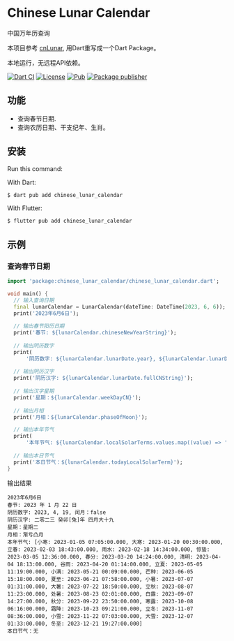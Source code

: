 # Chinese Lunar Calendar

中国万年历查询

本项目参考 [cnLunar](https://github.com/OPN48/cnlunar/tree/master), 用Dart重写成一个Dart Package。

本地运行，无远程API依赖。

[![Dart CI](https://github.com/m11v/chinese_lunar_calendar/actions/workflows/main.yml/badge.svg?branch=main)](https://github.com/m11v/chinese_lunar_calendar)
[![License](https://img.shields.io/github/license/m11v/chinese_lunar_calendar)](https://github.com/m11v/chinese_lunar_calendar/blob/main/LICENSE)
[![Pub](https://img.shields.io/pub/v/chinese_lunar_calendar?label=Pub)](https://pub.dev/packages/chinese_lunar_calendar)
[![Package publisher](https://img.shields.io/pub/publisher/chinese_lunar_calendar.svg)](https://pub.dev/packages/chinese_lunar_calendar/publisher)

## 功能
- 查询春节日期.
- 查询农历日期、干支纪年、生肖。

## 安装

Run this command:

With Dart:
```dart
$ dart pub add chinese_lunar_calendar
```

With Flutter:

```dart
$ flutter pub add chinese_lunar_calendar
```

## 示例
### 查询春节日期
```dart
import 'package:chinese_lunar_calendar/chinese_lunar_calendar.dart';

void main() {
  // 输入查询日期
  final lunarCalendar = LunarCalendar(dateTime: DateTime(2023, 6, 6));
  print('2023年6月6日');
  
  // 输出春节阳历日期
  print('春节: ${lunarCalendar.chineseNewYearString}');
  
  // 输出阴历数字
  print(
      '阴历数字: ${lunarCalendar.lunarDate.year}, ${lunarCalendar.lunarDate.month}, ${lunarCalendar.lunarDate.day}, 闰月：${lunarCalendar.lunarDate.isLeapMonth}');
  
  // 输出阴历汉字
  print('阴历汉字: ${lunarCalendar.lunarDate.fullCNString}');
  
  // 输出汉字星期
  print('星期：${lunarCalendar.weekDayCN}');
  
  // 输出月相
  print('月相：${lunarCalendar.phaseOfMoon}');

  // 输出本年节气
  print(
      '本年节气: ${lunarCalendar.localSolarTerms.values.map((value) => '${value.name}: ${value.local}').toList()}');
  
  // 输出本日节气
  print('本日节气：${lunarCalendar.todayLocalSolarTerm}');
}

```
输出结果
```text
2023年6月6日
春节: 2023 年 1 月 22 日
阴历数字: 2023, 4, 19, 闰月：false
阴历汉字: 二零二三 癸卯[兔]年 四月大十九
星期：星期二
月相：渐亏凸月
本年节气: [小寒: 2023-01-05 07:05:00.000, 大寒: 2023-01-20 00:30:00.000, 立春: 2023-02-03 18:43:00.000, 雨水: 2023-02-18 14:34:00.000, 惊蛰: 2023-03-05 12:36:00.000, 春分: 2023-03-20 14:24:00.000, 清明: 2023-04-04 18:13:00.000, 谷雨: 2023-04-20 01:14:00.000, 立夏: 2023-05-05 11:19:00.000, 小满: 2023-05-21 00:09:00.000, 芒种: 2023-06-05 15:18:00.000, 夏至: 2023-06-21 07:58:00.000, 小暑: 2023-07-07 01:31:00.000, 大暑: 2023-07-22 18:50:00.000, 立秋: 2023-08-07 11:23:00.000, 处暑: 2023-08-23 02:01:00.000, 白露: 2023-09-07 14:27:00.000, 秋分: 2023-09-22 23:50:00.000, 寒露: 2023-10-08 06:16:00.000, 霜降: 2023-10-23 09:21:00.000, 立冬: 2023-11-07 08:36:00.000, 小雪: 2023-11-22 07:03:00.000, 大雪: 2023-12-07 01:33:00.000, 冬至: 2023-12-21 19:27:00.000]
本日节气：无
```
